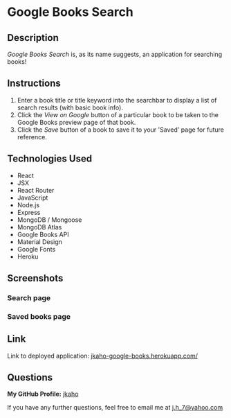 # Google Books Search 

## Description 

*Google Books Search* is, as its name suggests, an application for searching books!

## Instructions 

1. Enter a book title or title keyword into the searchbar to display a list of search results (with basic book info).
2. Click the *View on Google* button of a particular book to be taken to the Google Books preview page of that book. 
3. Click the *Save* button of a book to save it to your 'Saved' page for future reference.

## Technologies Used

- React
- JSX
- React Router
- JavaScript
- Node.js
- Express 
- MongoDB / Mongoose 
- MongoDB Atlas
- Google Books API
- Material Design
- Google Fonts
- Heroku

## Screenshots 

### Search page 

### Saved books page 

## Link

Link to deployed application: [jkaho-google-books.herokuapp.com/](https://jkaho-google-books.herokuapp.com/)

## Questions 

**My GitHub Profile:** [jkaho](https://www.github.com/jkaho)

If you have any further questions, feel free to email me at [j.h_7@yahoo.com](mailto:j.h_7@yahoo.com)